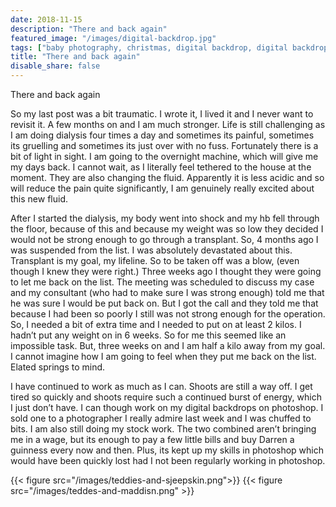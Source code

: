 ```yaml
---
date: 2018-11-15
description: "There and back again"
featured_image: "/images/digital-backdrop.jpg"
tags: ["baby photography, christmas, digital backdrop, digital backdrops, digital overlay, etsy shop, outdoor photography shoot, photoshoot, shutterstock, somerset, stock photography, stock photos, victoria ashman, victoria ashman photography"]
title: "There and back again"
disable_share: false
---
```


There and back again

So my last post was a bit traumatic. I wrote it, I lived it and I never want to revisit it. A few months on and I am much stronger. Life is still challenging as I am doing dialysis four times a day and sometimes its painful, sometimes its gruelling and sometimes its just over with no fuss. Fortunately there is a bit of light in sight. I am going to the overnight machine, which will give me my days back. I cannot wait, as I literally feel tethered to the house at the moment. They are also changing the fluid. Apparently it is less acidic and so will reduce the pain quite significantly, I am genuinely really excited about this new fluid.

After I started the dialysis, my body went into shock and my hb fell through the floor, because of this and because my weight was so low they decided I would not be strong enough to go through a transplant. So, 4 months ago I was suspended from the list. I was absolutely devastated about this. Transplant is my goal, my lifeline. So to be taken off was a blow, (even though I knew they were right.) Three weeks ago I thought they were going to let me back on the list. The meeting was scheduled to discuss my case and my consultant (who had to make sure I was strong enough) told me that he was sure I would be put back on. But I got the call and they told me that because I had been so poorly I still was not strong enough for the operation. So, I needed a bit of extra time and I needed to put on at least 2 kilos. I hadn’t put any weight on in 6 weeks. So for me this seemed like an impossible task. But, three weeks on and I am half a kilo away from my goal. I cannot imagine how I am going to feel when they put me back on the list. Elated springs to mind.

I have continued to work as much as I can. Shoots are still a way off. I get tired so quickly and shoots require such a continued burst of energy, which I just don’t have. I can though work on my digital backdrops on photoshop. I sold one to a photographer I really admire last week and I was chuffed to bits. I am also still doing my stock work. The two combined aren’t bringing me in a wage, but its enough to pay a few little bills and buy Darren a guinness every now and then. Plus, its kept up my skills in photoshop which would have been quickly lost had I not been regularly working in photoshop.

{{< figure src="/images/teddies-and-sjeepskin.png">}}
{{< figure src="/images/teddes-and-maddisn.png"  >}}
